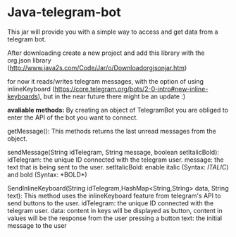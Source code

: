 # Java-telegram-bot
This jar will provide you with a simple way to access and get data from a telegram bot. <p>

After downloading create a new project and add this library with the org.json library (<href>http://www.java2s.com/Code/Jar/o/Downloadorgjsonjar.htm</href>)

for now it reads/writes telegram messages, with the option of using inlineKeyboard (https://core.telegram.org/bots/2-0-intro#new-inline-keyboards), but in the near future there might be an update :)


<b>avaliable methods:</b>
By creating an object of TelegramBot you are obliged to enter the API of the bot you want to connect. 

getMessage():
        This methods returns the last unread messages from the object. 
        
sendMessage(String idTelegram, String message, boolean setItalicBold):
	 idTelegram: the unique ID connected with the telegram user.
	 message: the text that is being sent to the user.
	 setItalicBold: enable italic (Syntax: _ITALIC_) and bold (Syntax: \*BOLD\*)
  

SendInlineKeyboard(String idTelegram,HashMap<String,String> data, String text):
        This method uses the inlineKeyboard feature from telegram's API to send buttons to the user.
	  idTelegram: the unique ID connected with the telegram user.
	  data: content in keys will be displayed as button, content in values will be the response from the user pressing a button
	  text: the initial message to the user
